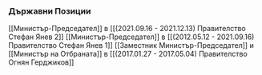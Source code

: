 ### Държавни Позиции
[[Министър-Председател]] в [[(2021.09.16 - 2021.12.13) Правителство Стефан Янев 2]]
[[Министър-Председател]] в [[(2012.05.12 - 2021.09.16) Правителство Стефан Янев 1]]
[[Заместник Министър-Председател]] и [[Министър на Отбраната]] в [[(2017.01.27 - 2017.05.04) Правителство Огнян Герджиков]]